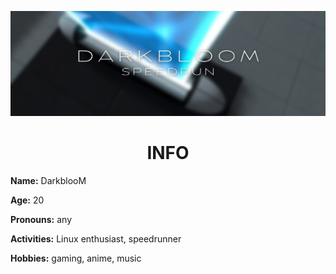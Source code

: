 ![banner](banner.jpeg)

<h1 align="center">INFO</h1>

**Name:** DarkblooM

**Age:** 20

**Pronouns:** any

**Activities:** Linux enthusiast, speedrunner

**Hobbies:** gaming, anime, music
